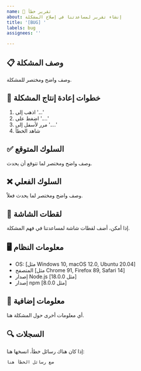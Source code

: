 ```yaml
---
name: 🐛 تقرير خطأ
about: إنشاء تقرير لمساعدتنا في إصلاح المشكلة
title: '[BUG] '
labels: bug
assignees: ''

---
```


## 📋 وصف المشكلة
وصف واضح ومختصر للمشكلة.

## 🔄 خطوات إعادة إنتاج المشكلة
1. اذهب إلى '...'
2. اضغط على '....'
3. مرر لأسفل إلى '....'
4. شاهد الخطأ

## ✅ السلوك المتوقع
وصف واضح ومختصر لما تتوقع أن يحدث.

## ❌ السلوك الفعلي
وصف واضح ومختصر لما يحدث فعلاً.

## 📸 لقطات الشاشة
إذا أمكن، أضف لقطات شاشة لمساعدتنا في فهم المشكلة.

## 🖥️ معلومات النظام
 - OS: [مثل Windows 10, macOS 12.0, Ubuntu 20.04]
 - المتصفح [مثل Chrome 91, Firefox 89, Safari 14]
 - إصدار Node.js [مثل 18.0.0]
 - إصدار npm [مثل 8.0.0]

## 📝 معلومات إضافية
أي معلومات أخرى حول المشكلة هنا.

## 🔍 السجلات
إذا كان هناك رسائل خطأ، انسخها هنا:

```
ضع رسائل الخطأ هنا
```
